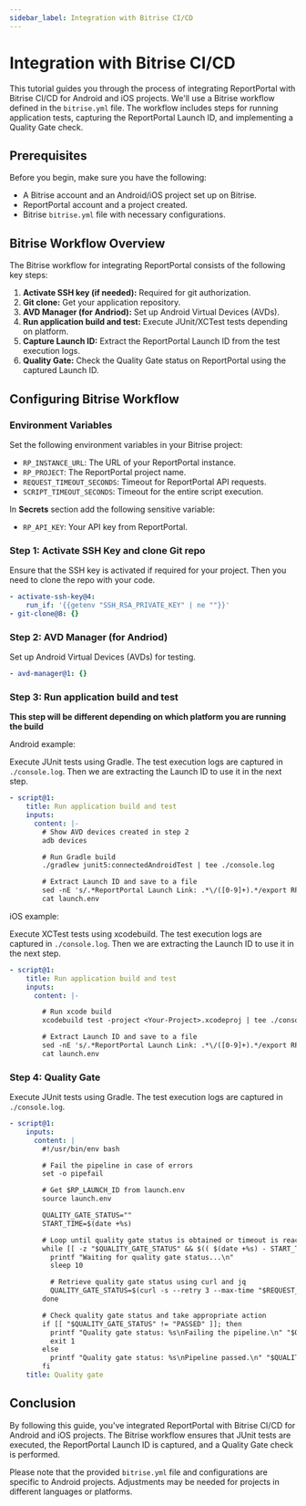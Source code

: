 ```yaml
---
sidebar_label: Integration with Bitrise CI/CD
---
```



# Integration with Bitrise CI/CD

This tutorial guides you through the process of integrating ReportPortal with Bitrise CI/CD for Android and iOS projects. We'll use a Bitrise workflow defined in the `bitrise.yml` file. The workflow includes steps for running application tests, capturing the ReportPortal Launch ID, and implementing a Quality Gate check.

## Prerequisites

Before you begin, make sure you have the following:

- A Bitrise account and an Android/iOS project set up on Bitrise.
- ReportPortal account and a project created.
- Bitrise `bitrise.yml` file with necessary configurations.

## Bitrise Workflow Overview

The Bitrise workflow for integrating ReportPortal consists of the following key steps:

1. **Activate SSH key (if needed):** Required for git authorization.
2. **Git clone:** Get your application repository.
3. **AVD Manager (for Andriod):** Set up Android Virtual Devices (AVDs).
4. **Run application build and test:** Execute JUnit/XCTest tests depending on platform.
5. **Capture Launch ID:** Extract the ReportPortal Launch ID from the test execution logs.
6. **Quality Gate:** Check the Quality Gate status on ReportPortal using the captured Launch ID.

## Configuring Bitrise Workflow

### Environment Variables

Set the following environment variables in your Bitrise project:

- `RP_INSTANCE_URL`: The URL of your ReportPortal instance.
- `RP_PROJECT`: The ReportPortal project name.
- `REQUEST_TIMEOUT_SECONDS`: Timeout for ReportPortal API requests.
- `SCRIPT_TIMEOUT_SECONDS`: Timeout for the entire script execution.

In **Secrets** section add the following sensitive variable:
- `RP_API_KEY`: Your API key from ReportPortal.

### Step 1: Activate SSH Key and clone Git repo

Ensure that the SSH key is activated if required for your project. Then you need to clone the repo with your code.

```yaml
- activate-ssh-key@4:
    run_if: '{{getenv "SSH_RSA_PRIVATE_KEY" | ne ""}}'
- git-clone@8: {}
```
### Step 2: AVD Manager (for Andriod)

Set up Android Virtual Devices (AVDs) for testing.
```yaml
- avd-manager@1: {}
```
### Step 3: Run application build and test

**This step will be different depending on which platform you are running the build**

Android example:

Execute JUnit tests using Gradle. The test execution logs are captured in `./console.log`.
Then we are extracting the Launch ID to use it in the next step.

```yaml
- script@1:
    title: Run application build and test
    inputs:
      content: |-
        # Show AVD devices created in step 2
        adb devices

        # Run Gradle build
        ./gradlew junit5:connectedAndroidTest | tee ./console.log

        # Extract Launch ID and save to a file
        sed -nE 's/.*ReportPortal Launch Link: .*\/([0-9]+).*/export RP_LAUNCH_ID=\1/p' console.log > launch.env
        cat launch.env
```

iOS example:

Execute XCTest tests using xcodebuild. The test execution logs are captured in `./console.log`.
Then we are extracting the Launch ID to use it in the next step.

```yaml
- script@1:
    title: Run application build and test
    inputs:
      content: |-

        # Run xcode build
        xcodebuild test -project <Your-Project>.xcodeproj | tee ./console.log

        # Extract Launch ID and save to a file
        sed -nE 's/.*ReportPortal Launch Link: .*\/([0-9]+).*/export RP_LAUNCH_ID=\1/p' console.log > launch.env
        cat launch.env
```

### Step 4: Quality Gate

Execute JUnit tests using Gradle. The test execution logs are captured in `./console.log`.

```yaml
- script@1:
    inputs:
      content: |
        #!/usr/bin/env bash

        # Fail the pipeline in case of errors
        set -o pipefail

        # Get $RP_LAUNCH_ID from launch.env
        source launch.env

        QUALITY_GATE_STATUS=""
        START_TIME=$(date +%s)

        # Loop until quality gate status is obtained or timeout is reached
        while [[ -z "$QUALITY_GATE_STATUS" && $(( $(date +%s) - START_TIME )) -lt $SCRIPT_TIMEOUT_SECONDS ]]; do
          printf "Waiting for quality gate status...\n"
          sleep 10

          # Retrieve quality gate status using curl and jq
          QUALITY_GATE_STATUS=$(curl -s --retry 3 --max-time "$REQUEST_TIMEOUT_SECONDS" -H "Authorization: Bearer $RP_API_KEY" "$RP_INSTANCE_URL/api/v1/$RP_PROJECT/launch/$RP_LAUNCH_ID" | jq -r '.metadata.qualityGate.status // empty')
        done

        # Check quality gate status and take appropriate action
        if [[ "$QUALITY_GATE_STATUS" != "PASSED" ]]; then
          printf "Quality gate status: %s\nFailing the pipeline.\n" "$QUALITY_GATE_STATUS"
          exit 1
        else
          printf "Quality gate status: %s\nPipeline passed.\n" "$QUALITY_GATE_STATUS"
        fi
    title: Quality gate

```

## Conclusion

By following this guide, you've integrated ReportPortal with Bitrise CI/CD for Android and iOS projects. The Bitrise workflow ensures that JUnit tests are executed, the ReportPortal Launch ID is captured, and a Quality Gate check is performed.

Please note that the provided `bitrise.yml` file and configurations are specific to Android projects. Adjustments may be needed for projects in different languages or platforms.
